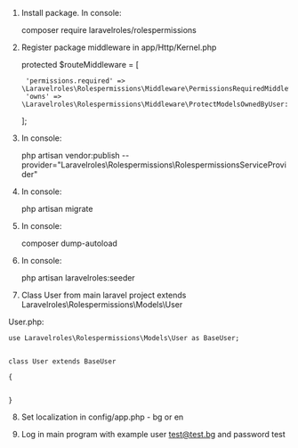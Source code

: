 1. Install package. In console:

	composer require laravelroles/rolespermissions

        
2. Register package middleware in app/Http/Kernel.php
    
	protected $routeMiddleware = [

		'permissions.required' => \Laravelroles\Rolespermissions\Middleware\PermissionsRequiredMiddleware::class,
		'owns' => \Laravelroles\Rolespermissions\Middleware\ProtectModelsOwnedByUser::class,

	];
			    
	    
		    
3. In console:

	php artisan vendor:publish --provider="Laravelroles\Rolespermissions\RolespermissionsServiceProvider"

4. In console:

	php artisan migrate
	
5. In console:

	composer dump-autoload

6. In console:

	php artisan laravelroles:seeder


7. Class User from main laravel project  extends Laravelroles\Rolespermissions\Models\User

User.php:

	use Laravelroles\Rolespermissions\Models\User as BaseUser;


	class User extends BaseUser

	{


	}
8. Set localization in config/app.php - bg or en
    
9. Log in main program with example user test@test.bg and password test
